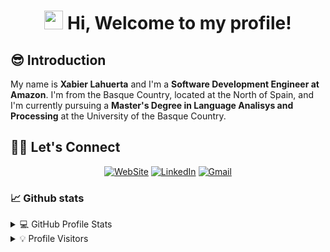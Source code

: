<h1 align="center">
  <img src="https://media.giphy.com/media/hvRJCLFzcasrR4ia7z/giphy.gif" width="30">
  Hi, Welcome to my profile!
</h1>

## 😎 Introduction

My name is __Xabier Lahuerta__ and I'm a __Software Development Engineer at Amazon__. I'm from the Basque Country, located at the North of Spain, and I'm currently pursuing a __Master's Degree in Language Analisys and Processing__ at the University of the Basque Country.

## 🙋‍♂️ Let's Connect
<div align="center">
  <a href="https://xabilahu.github.io" target="_blank"><img src="https://img.icons8.com/stickers/64/domain.png" title="WebSite" alt="WebSite"/></a>
  <a href="https://www.linkedin.com/in/xlahuerta/" target="_blank"><img src="https://img.icons8.com/stickers/64/linkedin.png" title="Linkedin Profile" alt="LinkedIn"/></a>
  <a href="mailto:xlahuerta@protonmail.com" target="_blank"><img src="https://img.icons8.com/stickers/64/new-post.png" title="Email Me:" alt="Gmail"/></a>
</div>

### 📈 Github stats

<details>
  <summary>💻 GitHub Profile Stats</summary>
  </br>
  <img alt="profile summary" src="https://github-readme-stats.vercel.app/api?username=xabilahu&show_icons=true">
  </br>
  <img alt="top languages" src="https://github-readme-stats.vercel.app/api/top-langs/?username=xabilahu&layout=compact">
</details>

<details>
  <summary>💡 Profile Visitors</summary>
  </br>
  <img alt="visitors counter" src="https://komarev.com/ghpvc/?username=xabilahu&color=5319e7&style=flat">
</details>

